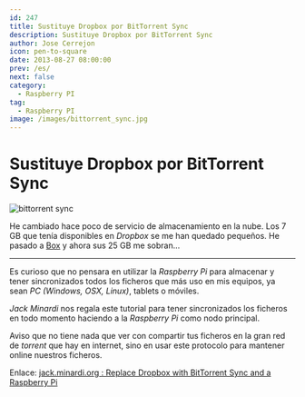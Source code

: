 ```yaml
---
id: 247
title: Sustituye Dropbox por BitTorrent Sync
description: Sustituye Dropbox por BitTorrent Sync
author: Jose Cerrejon
icon: pen-to-square
date: 2013-08-27 08:00:00
prev: /es/
next: false
category:
  - Raspberry PI
tag:
  - Raspberry PI
image: /images/bittorrent_sync.jpg
---
```


# Sustituye Dropbox por BitTorrent Sync

![bittorrent sync](/images/bittorrent_sync.jpg)

He cambiado hace poco de servicio de almacenamiento en la nube. Los 7 GB que tenía disponibles en *Dropbox* se me han quedado pequeños. He pasado a [Box](https://app.box.com) y ahora sus 25 GB me sobran...

- - -
Es curioso que no pensara en utilizar la *Raspberry Pi* para almacenar y tener sincronizados todos los ficheros que más uso en mis equipos, ya sean *PC (Windows, OSX, Linux)*, tablets o móviles.

*Jack Minardi* nos regala este tutorial para tener sincronizados los ficheros en todo momento haciendo a la *Raspberry Pi* como nodo principal. 

Aviso que no tiene nada que ver con compartir tus ficheros en la gran red de *torrent* que hay en internet, sino en usar este protocolo para mantener online nuestros ficheros.

Enlace: [jack.minardi.org : Replace Dropbox with BitTorrent Sync and a Raspberry Pi](http://jack.minardi.org/raspberry_pi/replace-dropbox-with-bittorrent-sync-and-a-raspberry-pi/)